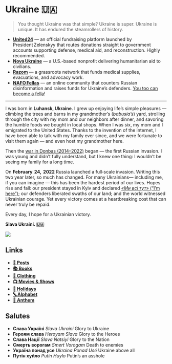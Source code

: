 # Ukraine 🇺🇦
> You thought Ukraine was that simple? Ukraine is super. Ukraine is unique. It has endured the steamrollers of history.

* **[United24](https://u24.gov.ua)** — an official fundraising platform launched by President Zelenskyy that routes donations straight to government accounts supporting defense, medical aid, and reconstruction. Highly recommended.
* **[Nova Ukraine](http://novaukraine.org)** — a U.S.-based nonprofit delivering humanitarian aid to civilians.
* **[Razom](https://www.razomforukraine.org)** — a grassroots network that funds medical supplies, evacuations, and advocacy work.
* **[NAFO Fellas](https://nafo-ofan.org/)** — an online community that counters Russian disinformation and raises funds for Ukraine’s defenders. [You too can become a fella](https://nafo-ofan.org/pages/how-to-become-a-fella)!

---

I was born in **Luhansk, Ukraine**. I grew up enjoying life’s simple pleasures — climbing the trees and barns in my grandmother’s (*babusia’s*) yard, strolling through the city with my mom and our neighbors after dinner, and savoring the humble foods we bought in local shops. When I was six, my mom and I emigrated to the United States. Thanks to the invention of the internet, I have been able to talk with my family ever since, and we were fortunate to visit them again — and even host my grandmother here.

Then the [war in Donbas (2014–2022)](https://en.wikipedia.org/wiki/War_in_Donbas_%282014–2022%29) began — the first Russian invasion. I was young and didn’t fully understand, but I knew one thing: I wouldn’t be seeing my family for a long time.

On **February  24,  2022** Russia launched a full‑scale invasion. Writing this two year later, so much has changed. For many Ukrainians— including me, if you can imagine — this has been the hardest period of our lives. Hopes rise and fall: our president stayed in Kyiv and declared [*«Ми всі тут»* (“I’m here”)](https://www.youtube.com/watch?v=Pa7fXDy5Gdg); our defenders liberated swaths of our land; and the world witnessed Ukrainian courage. Yet every victory comes at a heartbreaking cost that can never truly be repaid.

Every day, I hope for a Ukrainian victory.

**Slava Ukraini. 🇺🇦**

![](https://starikov.co/content/images/size/w1600/2025/05/ukraine_flags_sf.jpeg)


## Links 
- **[📰 Posts](https://starikov.co/tag/ukraine)**
- **[📚 Books](https://starikov.co/ukrainian-books)**
- **[👕 Clothing](https://starikov.co/ukrainian-clothing)**
- **[📺 Movies & Shows](https://starikov.co/ukrainian-movies-shows)**
- **[🥚 Holidays](https://starikov.co/ukrainian-holidays)**
- **[🔤 Alphabet](https://starikov.co/ukrainian-alphabet)**
- **[🎼 Anthem](https://starikov.co/ukrainian-anthem)**


## Salutes
- **Слава Україні** *Slava Ukraini* Glory to Ukraine
- **Героям слава** *Heroyam Slava* Glory to the Heroes
- **Слава Нації** *Slava Natsiyi* Glory to the Nation
- **Смерть ворогам** *Smert Vorogam* Death to enemies
- **Україна понад усе** *Ukraina Ponad Usé* Ukraine above all
- **Путін хуйло** *Putin Huylo* Putin’s an asshole